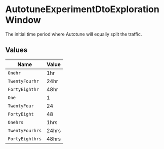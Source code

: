 # AutotuneExperimentDtoExplorationWindow

The initial time period where Autotune will equally split the traffic.


## Values

| Name            | Value           |
| --------------- | --------------- |
| `Onehr`         | 1hr             |
| `TwentyFourhr`  | 24hr            |
| `FortyEighthr`  | 48hr            |
| `One`           | 1               |
| `TwentyFour`    | 24              |
| `FortyEight`    | 48              |
| `Onehrs`        | 1hrs            |
| `TwentyFourhrs` | 24hrs           |
| `FortyEighthrs` | 48hrs           |